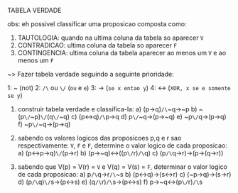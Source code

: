 TABELA VERDADE

obs: eh possivel classificar uma proposicao composta como:
1. TAUTOLOGIA: quando na ultima coluna da tabela so aparecer `V`
2. CONTRADICAO: ultima coluna da tabela so aparecer `F`
3. CONTINGENCIA: ultima coluna da tabela aparecer ao menos um `V` e ao menos um `F`

~> Fazer tabela verdade seguindo a seguinte prioridade:

1: ~                (not)
2: `/\` ou `\/`     (`ou` e `e`)
3: ->               (`se x entao y`)
4: <->              (`XOR, x se e somente se y`)

1) construir tabela verdade e classifica-la:
a) (p->q)`/\`~q->~p
b) ~(p`\/`~p)`\/`(q`\/`~q)
c) (p<->q)`/\`p->q
d) p`\/`~q->(p->~q)
e) ~p`\/`q->(p->q)
f) ~p`\/`~q->(p->q)

2) sabendo os valores logicos das proposicoes p,q e r sao respectivamente: `V`, `F` e `F`, determine o valor logico de cada proposicao:
a) (p<->p->q)`\/`(p->r)
b) (p->~q)<->((p`\/`r)`/\`q)
c) (p`/\`q->r)->(p->(q->r))

3) sabendo que V(p) = V(r) = `V` e V(q) = V(s) = `F`, determinar o valor logico de cada proposicao:
a) p`/\`q->r`/\`~s
b) (p<->q)->(s<->r)
c) (~p->q)->(s->r)
d) (p`/\`q)`\/`s->(p<->s)
e) (q`/\`r)`/\`s->(p<->s)
f) p->~q<->(p`\/`r)`/\`s



